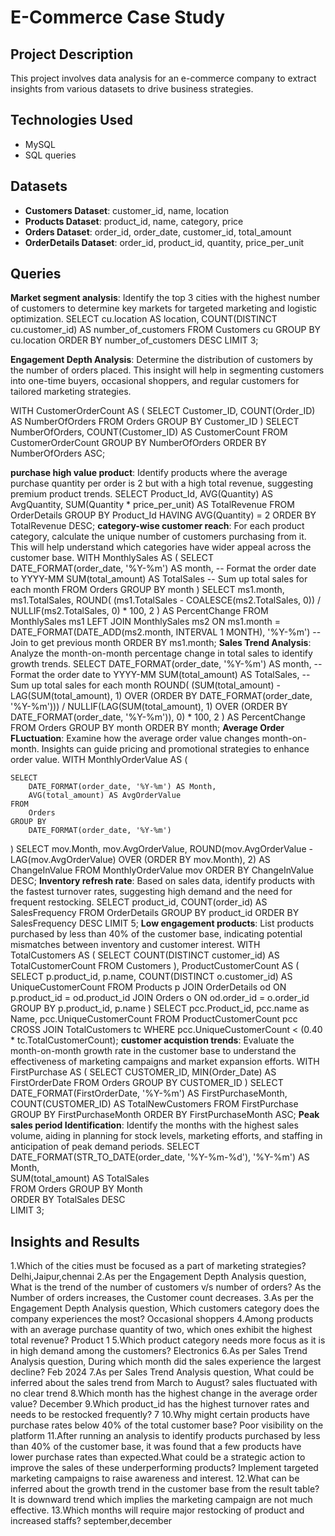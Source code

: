 # E-Commerce Case Study

## Project Description
This project involves data analysis for an e-commerce company to extract insights from various datasets to drive business strategies.

## Technologies Used
- MySQL
- SQL queries

## Datasets
- **Customers Dataset**: customer_id, name, location
- **Products Dataset**: product_id, name, category, price
- **Orders Dataset**: order_id, order_date, customer_id, total_amount
- **OrderDetails Dataset**: order_id, product_id, quantity, price_per_unit

## Queries

**Market segment analysis**: 
Identify the top 3 cities with the highest number of customers to determine key markets for targeted marketing and logistic optimization.
SELECT cu.location AS location, COUNT(DISTINCT cu.customer_id) AS number_of_customers
FROM Customers cu
GROUP BY cu.location
ORDER BY number_of_customers DESC
LIMIT 3;

**Engagement Depth Analysis**: 
Determine the distribution of customers by the number of orders placed. This insight will help in segmenting customers into one-time buyers, occasional shoppers, and regular customers for tailored marketing strategies.

WITH CustomerOrderCount AS (
    SELECT 
        Customer_ID, 
        COUNT(Order_ID) AS NumberOfOrders
    FROM 
        Orders
    GROUP BY 
        Customer_ID
)
SELECT 
    NumberOfOrders, 
    COUNT(Customer_ID) AS CustomerCount
FROM 
    CustomerOrderCount
GROUP BY 
    NumberOfOrders
ORDER BY 
    NumberOfOrders ASC;

 **purchase high value product**: 
  Identify products where the average purchase quantity per order is 2 but with a high total revenue, suggesting premium product trends.
SELECT 
    Product_Id, 
    AVG(Quantity) AS AvgQuantity,
    SUM(Quantity * price_per_unit) AS TotalRevenue
FROM 
    OrderDetails
GROUP BY 
    Product_Id
    HAVING 
    AVG(Quantity) = 2
    ORDER BY 
    TotalRevenue DESC;
**category-wise customer reach**:
   For each product category, calculate the unique number of customers purchasing from it. This will help understand which categories have wider appeal across the customer base.
   WITH MonthlySales AS (
    SELECT 
        DATE_FORMAT(order_date, '%Y-%m') AS month,  -- Format the order date to YYYY-MM
        SUM(total_amount) AS TotalSales  -- Sum up total sales for each month
    FROM 
        Orders
    GROUP BY 
        month
)
SELECT 
    ms1.month, 
    ms1.TotalSales,
    ROUND(
        (ms1.TotalSales - COALESCE(ms2.TotalSales, 0)) / NULLIF(ms2.TotalSales, 0) * 100, 
        2
    ) AS PercentChange
FROM 
    MonthlySales ms1
LEFT JOIN 
    MonthlySales ms2 ON ms1.month = DATE_FORMAT(DATE_ADD(ms2.month, INTERVAL 1 MONTH), '%Y-%m')  -- Join to get previous month
ORDER BY 
    ms1.month;
**Sales Trend Analysis**:
Analyze the month-on-month percentage change in total sales to identify growth trends.
SELECT 
    DATE_FORMAT(order_date, '%Y-%m') AS month,  -- Format the order date to YYYY-MM
    SUM(total_amount) AS TotalSales,  -- Sum up total sales for each month
    ROUND(
        (SUM(total_amount) - LAG(SUM(total_amount), 1) OVER (ORDER BY DATE_FORMAT(order_date, '%Y-%m'))) 
        / NULLIF(LAG(SUM(total_amount), 1) OVER (ORDER BY DATE_FORMAT(order_date, '%Y-%m')), 0) * 100, 
        2
    ) AS PercentChange
FROM 
    Orders
GROUP BY 
    month
ORDER BY 
    month;
**Average Order FLuctuation**:
Examine how the average order value changes month-on-month. Insights can guide pricing and promotional strategies to enhance order value.
WITH MonthlyOrderValue AS (
  
    SELECT 
        DATE_FORMAT(order_date, '%Y-%m') AS Month,
        AVG(total_amount) AS AvgOrderValue
    FROM 
        Orders
    GROUP BY 
        DATE_FORMAT(order_date, '%Y-%m')
)
SELECT 
    mov.Month,
    mov.AvgOrderValue,
    ROUND(mov.AvgOrderValue - LAG(mov.AvgOrderValue) OVER (ORDER BY mov.Month), 2) AS ChangeInValue
FROM 
    MonthlyOrderValue mov
ORDER BY 
    ChangeInValue DESC;
**Inventory refresh rate**:
Based on sales data, identify products with the fastest turnover rates, suggesting high demand and the need for frequent restocking.
SELECT 
    product_id, 
    COUNT(order_id) AS SalesFrequency
FROM 
    OrderDetails
GROUP BY 
    product_id
ORDER BY 
    SalesFrequency DESC
LIMIT 5;
**Low engagement products**:
List products purchased by less than 40% of the customer base, indicating potential mismatches between inventory and customer interest.
WITH TotalCustomers AS (
    SELECT 
        COUNT(DISTINCT customer_id) AS TotalCustomerCount
    FROM 
        Customers
), ProductCustomerCount AS (
    SELECT 
        p.product_id, 
        p.name, 
        COUNT(DISTINCT o.customer_id) AS UniqueCustomerCount
    FROM 
        Products p
    JOIN 
        OrderDetails od 
    ON 
        p.product_id = od.product_id
    JOIN 
        Orders o 
    ON 
        od.order_id = o.order_id
    GROUP BY 
        p.product_id, 
        p.name
)
SELECT 
    pcc.Product_id,
    pcc.name as Name, 
    pcc.UniqueCustomerCount
FROM 
    ProductCustomerCount pcc
CROSS JOIN 
    TotalCustomers tc
WHERE 
    pcc.UniqueCustomerCount < (0.40 * tc.TotalCustomerCount);
**customer acquistion trends**:
Evaluate the month-on-month growth rate in the customer base to understand the effectiveness of marketing campaigns and market expansion efforts.
WITH FirstPurchase AS (
    SELECT 
        CUSTOMER_ID, 
        MIN(Order_Date) AS FirstOrderDate
    FROM 
        Orders
    GROUP BY 
        CUSTOMER_ID
)
SELECT 
    DATE_FORMAT(FirstOrderDate, '%Y-%m') AS FirstPurchaseMonth, 
    COUNT(CUSTOMER_ID) AS TotalNewCustomers
FROM 
    FirstPurchase
GROUP BY 
    FirstPurchaseMonth
ORDER BY 
    FirstPurchaseMonth ASC;
**Peak sales period Identification**:
Identify the months with the highest sales volume, aiding in planning for stock levels, marketing efforts, and staffing in anticipation of peak demand periods.
SELECT 
    DATE_FORMAT(STR_TO_DATE(order_date, '%Y-%m-%d'), '%Y-%m') AS Month,  
    SUM(total_amount) AS TotalSales                                  
FROM 
    Orders
GROUP BY 
    Month                                                             
ORDER BY 
    TotalSales DESC                                                    
LIMIT 3;                                                             
## Insights and Results
1.Which of the cities must be focused as a part of marketing strategies?
Delhi,Jaipur,chennai
2.As per the Engagement Depth Analysis question, What is the trend of the number of customers v/s number of orders?
 As the Number of orders increases, the Customer count decreases. 
3.As per the Engagement Depth Analysis question, Which customers category does the company experiences the most?
 Occasional shoppers 
4.Among products with an average purchase quantity of two, which ones exhibit the highest total revenue?
Product 1
5.Which product category needs more focus as it is in high demand among the customers?
Electronics
6.As per Sales Trend Analysis question, During which month did the sales experience the largest decline?
Feb 2024
7.As per Sales Trend Analysis question, What could be inferred about the sales trend from March to August?
sales fluctuated with no clear trend
8.Which month has the highest change in the average order value?
December
9.Which product_id has the highest turnover rates and needs to be restocked frequently?
7
10.Why might certain products have purchase rates below 40% of the total customer base?
Poor visibility on the platform
11.After running an analysis to identify products purchased by less than 40% of the customer base, it was found that a few products have lower purchase rates than expected.What could be a strategic action to improve the sales of these underperforming products?
 Implement targeted marketing campaigns to raise awareness and interest. 
12.What can be inferred about the growth trend in the customer base from the result table?
 It is downward trend which implies the marketing campaign are not much effective. 
13.Which months will require major restocking of product and increased staffs? 
september,december
